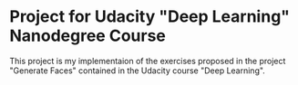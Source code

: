 # Project for Udacity "Deep Learning" Nanodegree Course

This project is my implementaion of the exercises proposed in the project "Generate Faces" contained in the Udacity course "Deep Learning".